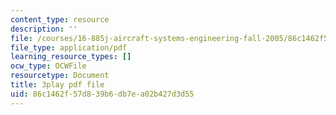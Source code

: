 ```yaml
---
content_type: resource
description: ''
file: /courses/16-885j-aircraft-systems-engineering-fall-2005/86c1462f57d839b6db7ea02b427d3d55_2QRfkG7jOfY.pdf
file_type: application/pdf
learning_resource_types: []
ocw_type: OCWFile
resourcetype: Document
title: 3play pdf file
uid: 86c1462f-57d8-39b6-db7e-a02b427d3d55
---
```

